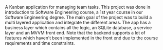 A Kanban application for managing team tasks.
This project was done in introduction to Software Engineering course, a 1st year course in our Software Engineering degree.
The main goal of the project was to build a multi layered application and integrate the different areas. 
The app has a business layer which contains all the logic, an SQLite database, a service layer and an MVVM front end. 
Note that the backend supports a lot of features which haven't been implemented in the front end due to the course requirements and time constraints.
